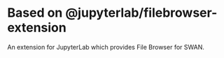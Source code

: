 # Based on @jupyterlab/filebrowser-extension

An extension for JupyterLab which provides File Browser for SWAN.
